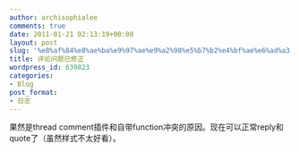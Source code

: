```yaml
---
author: archisophialee
comments: true
date: 2011-01-21 02:13:19+00:00
layout: post
slug: '%e8%af%84%e8%ae%ba%e9%97%ae%e9%a2%98%e5%b7%b2%e4%bf%ae%e6%ad%a3'
title: 评论问题已修正
wordpress_id: 639823
categories:
- Blog
post_format:
- 日志
---
```


果然是thread comment插件和自带function冲突的原因。现在可以正常reply和quote了（虽然样式不太好看）。
